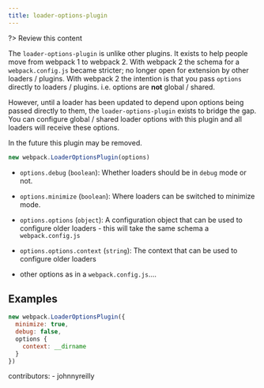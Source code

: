 ```yaml
---
title: loader-options-plugin
---
```


?> Review this content

The `loader-options-plugin` is unlike other plugins.  It exists to help people move from webpack 1 to webpack 2.  With webpack 2 the schema for a `webpack.config.js` became stricter; no longer open for extension by other loaders / plugins.  With webpack 2 the intention is that you pass `options` directly to loaders / plugins. i.e. options are **not** global / shared.

However, until a loader has been updated to depend upon options being passed directly to them, the `loader-options-plugin` exists to bridge the gap.  You can configure global / shared loader options with this plugin and all loaders will receive these options.

In the future this plugin may be removed.

```javascript
new webpack.LoaderOptionsPlugin(options)
```

* `options.debug` (`boolean`): Whether loaders should be in `debug` mode or not.
* `options.minimize` (`boolean`): Where loaders can be switched to minimize mode.
* `options.options` (`object`): A configuration object that can be used to configure older loaders - this will take the same schema a `webpack.config.js`

* `options.options.context` (`string`): The context that can be used to configure older loaders
* other options as in a `webpack.config.js`....

## Examples

```javascript
new webpack.LoaderOptionsPlugin({
  minimize: true,
  debug: false,
  options {
    context: __dirname
  }
})
```

contributors:
    - johnnyreilly
